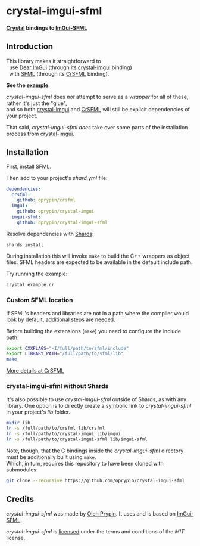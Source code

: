 # crystal-imgui-sfml

#### [Crystal][] bindings to [ImGui-SFML][]

Introduction
------------

This library makes it straightforward to  
&nbsp; use [Dear ImGui][imgui] (through its [crystal-imgui][] binding)  
&nbsp; with [SFML][] (through its [CrSFML][] binding).

**See the [example](example.cr).**

*crystal-imgui-sfml* does _not_ attempt to serve as a _wrapper_ for all of these, rather it's just the "glue",  
and so both [crystal-imgui][] and [CrSFML][] will still be explicit dependencies of your project.

That said, *crystal-imgui-sfml* _does_ take over some parts of the installation process from [crystal-imgui][].

Installation
------------

First, [install SFML](https://github.com/oprypin/crsfml#prerequisites).

Then add to your project's _shard.yml_ file:

```yaml
dependencies:
  crsfml:
    github: oprypin/crsfml
  imgui:
    github: oprypin/crystal-imgui
  imgui-sfml:
    github: oprypin/crystal-imgui-sfml
```

Resolve dependencies with [Shards][]:

```bash
shards install
```

During installation this will invoke `make` to build the C++ wrappers as object files. SFML headers are expected to be available in the default include path.

Try running the example:

```bash
crystal example.cr
```

### Custom SFML location

If SFML's headers and libraries are not in a path where the compiler would look by default, additional steps are needed.

Before building the extensions (`make`) you need to configure the include path:

```bash
export CXXFLAGS="-I/full/path/to/sfml/include"
export LIBRARY_PATH="/full/path/to/sfml/lib"
make
```

[More details at CrSFML](https://github.com/oprypin/crsfml#custom-sfml-location)

### crystal-imgui-sfml without Shards

It's also possible to use *crystal-imgui-sfml* outside of Shards, as with any library. One option is to directly create a symbolic link to *crystal-imgui-sfml* in your project's *lib* folder.

```bash
mkdir lib
ln -s /full/path/to/crsfml lib/crsfml
ln -s /full/path/to/crystal-imgui lib/imgui
ln -s /full/path/to/crystal-imgui-sfml lib/imgui-sfml
```

Note, though, that the C bindings inside the _crystal-imgui-sfml_ directory must be additionally built using `make`.  
Which, in turn, requires this repository to have been cloned with submodules:

```bash
git clone --recursive https://github.com/oprypin/crystal-imgui-sfml
```

Credits
-------

*crystal-imgui-sfml* was made by [Oleh Prypin][oprypin]. It uses and is based on [ImGui-SFML].

*crystal-imgui-sfml* is [licensed](LICENSE.md) under the terms and conditions of the *MIT* license.


[imgui-sfml]: https://github.com/eliasdaler/imgui-sfml
[imgui]: https://github.com/ocornut/imgui
[sfml]: https://www.sfml-dev.org/ "Simple and Fast Multimedia Library"
[crystal-imgui]: https://github.com/oprypin/crystal-imgui
[crsfml]: https://github.com/oprypin/crsfml

[crystal]: https://crystal-lang.org/
[shards]: https://github.com/crystal-lang/shards

[oprypin]: https://github.com/oprypin
